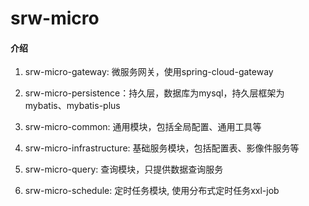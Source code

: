 # srw-micro

#### 介绍

1. srw-micro-gateway: 微服务网关，使用spring-cloud-gateway

2. srw-micro-persistence：持久层，数据库为mysql，持久层框架为mybatis、mybatis-plus

3. srw-micro-common: 通用模块，包括全局配置、通用工具等

4. srw-micro-infrastructure: 基础服务模块，包括配置表、影像件服务等

5. srw-micro-query: 查询模块，只提供数据查询服务

6. srw-micro-schedule: 定时任务模块, 使用分布式定时任务xxl-job

